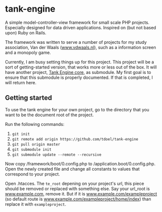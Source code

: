 # tank-engine
A simple model-controller-view framework for small scale PHP projects. Especially designed for data driven applications. Inspired on (but not based upon) Ruby on Rails.

The framework was written to serve a number of projects for my study association, Van der Waals (www.vdwaals.nl), such as a information screen and a monopoly game.

Currently, I am busy setting things up for this project. This project will be a sort of getting-started version, that works more or less out of the box. It will have another project, [Tank Engine core](https://github.com/tdoel/tank-engine-core), as submodule. My first goal is to ensure that this submodule is properly documented. If that is completed, I will return here.

## Getting started
To use the tank engine for your own project, go to the directory that you want to be the document root of the project.

Run the following commands:
1. `git init`
2. `git remote add origin https://github.com/tdoel/tank-engine`
3. `git pull origin master`
4. `git submodule init`
5. `git submodule update --remote --recursive`

Now copy /framework/boot/0.config.php to /application.boot/0.config.php. Open the newly created file and change all constants to values that correspond to your project.

Open .htacces. The `te_root` depening on your project's url, this piece should be removed or replaced with something else.
Say your url_root is www.example.com, remove it. But if it is www.example.com/exampleproject (so default route is www.example.com/exampleproject/home/index) than replace it with `exampleproject`.
